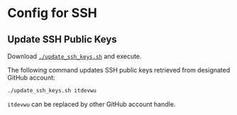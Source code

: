 # Config for SSH

## Update SSH Public Keys

Download [`./update_ssh_keys.sh`](./update_ssh_keys.sh) and execute.

The following command updates SSH public keys retrieved from designated GitHub account:

```bash
./update_ssh_keys.sh itdevwu
```

`itdevwu` can be replaced by other GitHub account handle.

